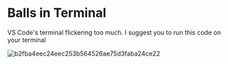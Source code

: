 # Balls in Terminal

VS Code's terminal flickering too much. I suggest you to run this code on your terminal

![b2fba4eec24eec253b564526ae75d3faba24ce22](https://user-images.githubusercontent.com/21236709/146800858-448ec6ff-e47f-4ccc-88d3-0cd6e1bb538a.gif)
